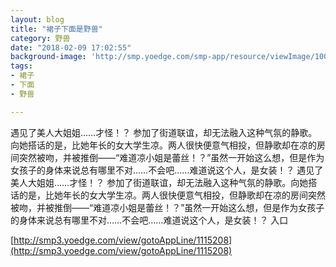 ```yaml
---
layout: blog
title: "裙子下面是野兽"
category: 野兽
date: "2018-02-09 17:02:55"
background-image: 'http://smp.yoedge.com/smp-app/resource/viewImage/1003865appline.png'
tags:
- 裙子
- 下面
- 野兽

---
```

遇见了美人大姐姐……才怪！？ 参加了街道联谊，却无法融入这种气氛的静歌。向她搭话的是，比她年长的女大学生凉。两人很快便意气相投，但静歌却在凉的房间突然被吻，并被推倒——“难道凉小姐是蕾丝！？”虽然一开始这么想，但是作为女孩子的身体来说总有哪里不对……不会吧……难道说这个人，是女装！？
遇见了美人大姐姐……才怪！？ 参加了街道联谊，却无法融入这种气氛的静歌。向她搭话的是，比她年长的女大学生凉。两人很快便意气相投，但静歌却在凉的房间突然被吻，并被推倒——“难道凉小姐是蕾丝！？”虽然一开始这么想，但是作为女孩子的身体来说总有哪里不对……不会吧……难道说这个人，是女装！？
入口

[http://smp3.yoedge.com/view/gotoAppLine/1115208](http://smp3.yoedge.com/view/gotoAppLine/1115208)

        
